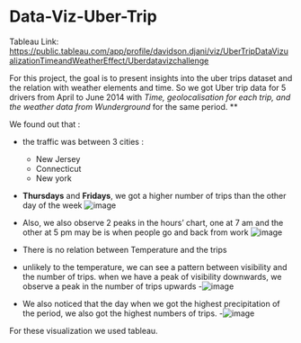# Data-Viz-Uber-Trip

Tableau Link: https://public.tableau.com/app/profile/davidson.djani/viz/UberTripDataVizualizationTimeandWeatherEffect/Uberdatavizchallenge

For this project, the goal is to present insights into the uber trips dataset and the relation with weather elements and time. So we got Uber trip data for 5 drivers from April to June 2014 with *Time, geolocalisation for each trip, and the weather data from Wunderground* for the same period. **

We found out that :

- the traffic was between 3 cities :
    - New Jersey
    - Connecticut
    - New york
- **Thursdays** and **Fridays**, we got a  higher number of trips than the other day of the week
![image](https://user-images.githubusercontent.com/100147405/171528460-f7d1c9f5-e6ac-450a-ba0e-72926e732552.png)

- Also, we also observe 2 peaks in the hours’ chart, one at 7 am and the other at 5 pm may be is when people go and back from work
![image](https://user-images.githubusercontent.com/100147405/171528416-f3bc4ef3-72a9-45be-bf1a-814f70a19e44.png)

- There is no relation between Temperature and the trips

- unlikely to the temperature, we can see a pattern between visibility and the number of trips. when we have a peak of visibility downwards, we observe a peak in the number of  trips upwards
-![image](https://user-images.githubusercontent.com/100147405/171528337-252068ed-3931-4557-a6b1-2631575959ab.png)

- We also noticed that the day when we got the highest precipitation of the period, we also got the highest numbers of trips.
-![image](https://user-images.githubusercontent.com/100147405/171528291-6593989b-3a06-4c4f-8866-7a3ab618ac53.png)


For these visualization we used tableau.
